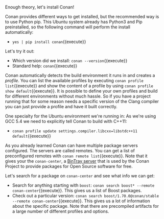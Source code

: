 Enough theory, let's install Conan!

Conan provides different ways to get installed, but the recommended way is to use Python pip. This Ubuntu system already has Python3 and Pip preinstalled, so the following command will perform the install automatically:
* `yes | pip install conan`{{execute}}

Let's try it out:
* Which version did we install: `conan --version`{{execute}}
* Standard help: `conan`{{execute}}

Conan automatically detects the build environment it runs in and creates a *profile*. You can list the available profiles by executing `conan profile list`{{execute}} and show the content of a profile by using `conan profile show default`{{execute}}. It is possible to define your own profiles and build for different environments without much hassle. So if you have a project running that for some reason needs a specific version of the Clang compiler you can just provide a profile and have it built correctly.

One specialty for the Ubuntu environment we're running in: As we're using GCC 5.4 we need to explicitly tell Conan to build with C++11:
* `conan profile update settings.compiler.libcxx=libstdc++11 default`{{execute}}

As you already learned Conan can have multiple package servers configured. The servers are called remotes. You can get a list of preconfigured remotes with `conan remote list`{{execute}}. Note that it gives your the `conan-center`, a [BinTray server](https://bintray.com/conan/conan-center) that is used by the Conan Project to provide packages for Open Source software for free.

Let's search for a package on `conan-center` and see what info we can get:
* Search for anything starting with `boost`: `conan search boost* --remote conan-center`{{execute}}. This gives us a list of Boost packages.
* Check out a particular version: `conan search boost/1.70.0@conan/stable --remote conan-center`{{execute}}. This gives us a lot of information about the specific package. Note that there are precompiled artifacts for a large number of different profiles and options.
